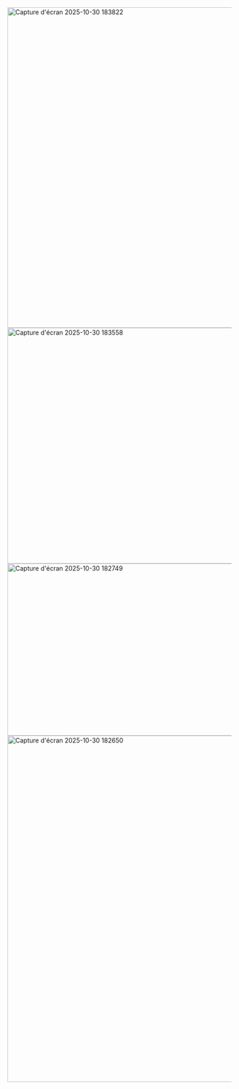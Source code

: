 <img width="1250" height="719" alt="Capture d'écran 2025-10-30 183822" src="https://github.com/user-attachments/assets/f2c24ce9-a05e-4ed9-8503-1000c44376b6" />
<img width="1345" height="529" alt="Capture d'écran 2025-10-30 183558" src="https://github.com/user-attachments/assets/71546e43-77b8-4fdd-8528-e955b9629a23" />
<img width="848" height="386" alt="Capture d'écran 2025-10-30 182749" src="https://github.com/user-attachments/assets/426161db-c22a-4ae9-a44e-cb623fc75ac9" />
<img width="822" height="777" alt="Capture d'écran 2025-10-30 182650" src="https://github.com/user-attachments/assets/35130feb-60d3-4d05-8fd4-36e223e5cb17" />

